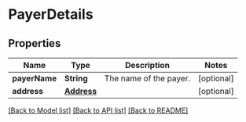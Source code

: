 # PayerDetails

## Properties
Name | Type | Description | Notes
------------ | ------------- | ------------- | -------------
**payerName** | **String** | The name of the payer. | [optional] 
**address** | [**Address**](Address.md) |  | [optional] 

[[Back to Model list]](../README.md#documentation-for-models) [[Back to API list]](../README.md#documentation-for-api-endpoints) [[Back to README]](../README.md)


